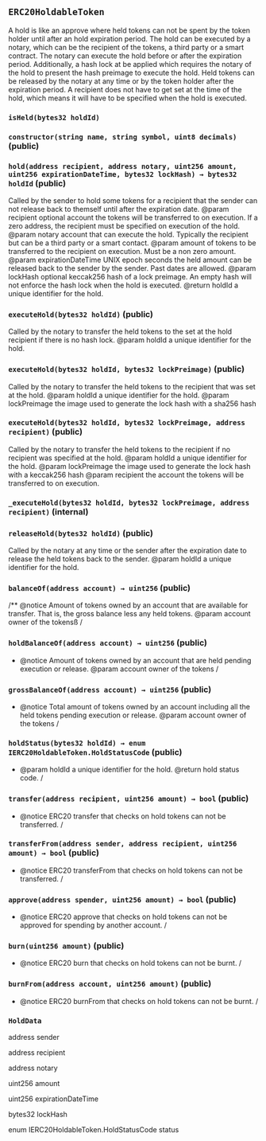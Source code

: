 ## `ERC20HoldableToken`

A hold is like an approve where held tokens can not be spent by the token holder until after an hold expiration period.
    The hold can be executed by a notary, which can be the recipient of the tokens, a third party or a smart contract.
    The notary can execute the hold before or after the expiration period.
    Additionally, a hash lock at be applied which requires the notary of the hold to present the hash preimage to execute the hold.
    Held tokens can be released by the notary at any time or by the token holder after the expiration period.
    A recipient does not have to get set at the time of the hold, which means it will have to be specified when the hold is executed.



### `isHeld(bytes32 holdId)`






### `constructor(string name, string symbol, uint8 decimals)` (public)





### `hold(address recipient, address notary, uint256 amount, uint256 expirationDateTime, bytes32 lockHash) → bytes32 holdId` (public)

Called by the sender to hold some tokens for a recipient that the sender can not release back to themself until after the expiration date.
     @param recipient optional account the tokens will be transferred to on execution. If a zero address, the recipient must be specified on execution of the hold.
     @param notary account that can execute the hold. Typically the recipient but can be a third party or a smart contact.
     @param amount of tokens to be transferred to the recipient on execution. Must be a non zero amount.
     @param expirationDateTime UNIX epoch seconds the held amount can be released back to the sender by the sender. Past dates are allowed.
     @param lockHash optional keccak256 hash of a lock preimage. An empty hash will not enforce the hash lock when the hold is executed.
     @return holdId a unique identifier for the hold.



### `executeHold(bytes32 holdId)` (public)

Called by the notary to transfer the held tokens to the set at the hold recipient if there is no hash lock.
     @param holdId a unique identifier for the hold.



### `executeHold(bytes32 holdId, bytes32 lockPreimage)` (public)

Called by the notary to transfer the held tokens to the recipient that was set at the hold.
     @param holdId a unique identifier for the hold.
     @param lockPreimage the image used to generate the lock hash with a sha256 hash



### `executeHold(bytes32 holdId, bytes32 lockPreimage, address recipient)` (public)

Called by the notary to transfer the held tokens to the recipient if no recipient was specified at the hold.
     @param holdId a unique identifier for the hold.
     @param lockPreimage the image used to generate the lock hash with a keccak256 hash
     @param recipient the account the tokens will be transferred to on execution.



### `_executeHold(bytes32 holdId, bytes32 lockPreimage, address recipient)` (internal)





### `releaseHold(bytes32 holdId)` (public)

Called by the notary at any time or the sender after the expiration date to release the held tokens back to the sender.
     @param holdId a unique identifier for the hold.



### `balanceOf(address account) → uint256` (public)

/**
     @notice Amount of tokens owned by an account that are available for transfer. That is, the gross balance less any held tokens.
     @param account owner of the tokensß
/



### `holdBalanceOf(address account) → uint256` (public)

*
     @notice Amount of tokens owned by an account that are held pending execution or release.
     @param account owner of the tokens
/



### `grossBalanceOf(address account) → uint256` (public)

*
     @notice Total amount of tokens owned by an account including all the held tokens pending execution or release.
     @param account owner of the tokens
/



### `holdStatus(bytes32 holdId) → enum IERC20HoldableToken.HoldStatusCode` (public)

*
     @param holdId a unique identifier for the hold.
     @return hold status code.
/



### `transfer(address recipient, uint256 amount) → bool` (public)

*
     @notice ERC20 transfer that checks on hold tokens can not be transferred.
/



### `transferFrom(address sender, address recipient, uint256 amount) → bool` (public)

*
     @notice ERC20 transferFrom that checks on hold tokens can not be transferred.
/



### `approve(address spender, uint256 amount) → bool` (public)

*
     @notice ERC20 approve that checks on hold tokens can not be approved for spending by another account.
/



### `burn(uint256 amount)` (public)

*
     @notice ERC20 burn that checks on hold tokens can not be burnt.
/



### `burnFrom(address account, uint256 amount)` (public)

*
     @notice ERC20 burnFrom that checks on hold tokens can not be burnt.
/





### `HoldData`


address sender


address recipient


address notary


uint256 amount


uint256 expirationDateTime


bytes32 lockHash


enum IERC20HoldableToken.HoldStatusCode status



